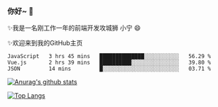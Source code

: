 ### 你好~  👋

✨我是一名刚工作一年的前端开发攻城狮 小宁 😄

✨欢迎来到我的GitHub主页
<!--
**7148505/7148505** is a ✨ _special_ ✨ repository because its `README.md` (this file) appears on your GitHub profile.

Here are some ideas to get you started:

- 🔭 I’m currently working on ...
- 🌱 I’m currently learning ...
- 👯 I’m looking to collaborate on ...
- 🤔 I’m looking for help with ...
- 💬 Ask me about ...
- 📫 How to reach me: ...
- 😄 Pronouns: ...
- ⚡ Fun fact: ...
-->

<!--START_SECTION:waka-->
```text
JavaScript   3 hrs 45 mins   ██████████████░░░░░░░░░░░   56.29 % 
Vue.js       2 hrs 39 mins   ██████████░░░░░░░░░░░░░░░   39.80 % 
JSON         14 mins         █░░░░░░░░░░░░░░░░░░░░░░░░   03.71 % 
```
<!--END_SECTION:waka-->

[![Anurag's github stats](https://github-readme-stats.vercel.app/api?username=ZhangNing-debug)](https://github.com/anuraghazra/github-readme-stats)

[![Top Langs](https://github-readme-stats.vercel.app/api/top-langs/?username=ZhangNing-debug&layout=compact)](https://github.com/anuraghazra/github-readme-stats)

